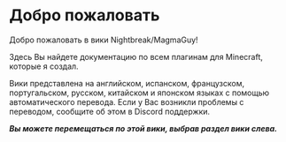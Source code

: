 # Добро пожаловать

Добро пожаловать в вики Nightbreak/MagmaGuy!

Здесь Вы найдете документацию по всем плагинам для Minecraft, которые я создал.

Вики представлена на английском, испанском, французском, португальском, русском, китайском и японском языках с помощью автоматического перевода. Если у Вас возникли проблемы с переводом, сообщите об этом в Discord поддержки.

***Вы можете перемещаться по этой вики, выбрав раздел вики слева.***